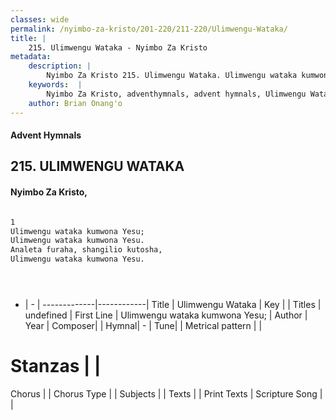 ```yaml
---
classes: wide
permalink: /nyimbo-za-kristo/201-220/211-220/Ulimwengu-Wataka/
title: |
    215. Ulimwengu Wataka - Nyimbo Za Kristo
metadata:
    description: |
        Nyimbo Za Kristo 215. Ulimwengu Wataka. Ulimwengu wataka kumwona Yesu;  Ulimwengu wataka kumwona Yesu.  Analeta furaha, shangilio kutosha,  Ulimwengu wataka kumwona Yesu.     
    keywords:  |
        Nyimbo Za Kristo, adventhymnals, advent hymnals, Ulimwengu Wataka, Ulimwengu wataka kumwona Yesu; . 
    author: Brian Onang'o
---
```


#### Advent Hymnals
## 215. ULIMWENGU WATAKA
####  Nyimbo Za Kristo,

```txt

1
Ulimwengu wataka kumwona Yesu; 
Ulimwengu wataka kumwona Yesu. 
Analeta furaha, shangilio kutosha, 
Ulimwengu wataka kumwona Yesu.





```

- |   -  |
-------------|------------|
Title | Ulimwengu Wataka |
Key |  |
Titles | undefined |
First Line | Ulimwengu wataka kumwona Yesu;  |
Author | 
Year | 
Composer| |
Hymnal|  - |
Tune|  |
Metrical pattern | |
# Stanzas |  |
Chorus |  |
Chorus Type |  |
Subjects | |
Texts |  |
Print Texts | 
Scripture Song |  |
    
